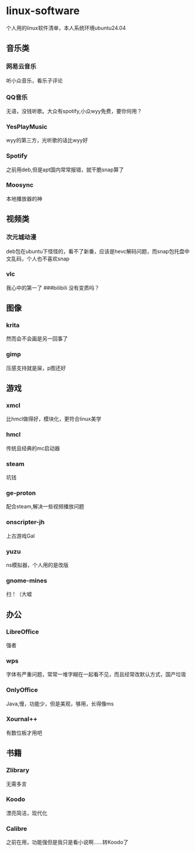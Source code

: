 # linux-software
个人用的linux软件清单，本人系统环境ubuntu24.04

## 音乐类
### 网易云音乐
听小众音乐，看乐子评论
### QQ音乐
无语，没钱听歌。大众有spotify,小众wyy免费，要你何用？
### YesPlayMusic
wyy的第三方，光听歌的话比wyy好
### Spotify
之前用deb,但是apt国内常常报错，就干脆snap算了
### Moosync
本地播放器的神

## 视频类
### 次元城动漫
deb包在ubuntu下怪怪的，看不了新番，应该是hevc解码问题，而snap包托盘中文乱码，个人也不喜欢snap
### vlc
我心中的第一了
###bilibili
没有变质吗？

## 图像
### krita
然而会不会画是另一回事了
### gimp
压感支持就是屎，p图还好

## 游戏
### xmcl
比hmcl做得好，模块化，更符合linux美学
### hmcl
传统且经典的mc启动器
### steam
坑钱
### ge-proton
配合steam,解决一些视频播放问题
### onscripter-jh
上古游戏Gal
### yuzu
ns模拟器，个人用的是改版
### gnome-mines
扫！（大嘘

## 办公
### LibreOffice
强者
### wps
字体有严重问题，常常一堆字糊在一起看不见，而且经常改默认方式，国产垃圾
### OnlyOffice
Java,慢，功能少，但是美观，够用，长得像ms
### Xournal++
有数位板才用吧

## 书籍
### Zlibrary
无需多言
### Koodo
漂亮简洁，现代化
### Calibre
之前在用，功能强但是我只是看小说啊……转Koodo了


